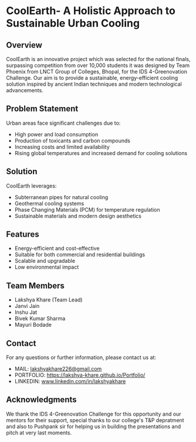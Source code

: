 # CoolEarth- A Holistic Approach to Sustainable Urban Cooling

## Overview

CoolEarth is an innovative project which was selected for the national finals, surpassing competition from over 10,000 students it was designed by Team Phoenix from LNCT Group of Colleges, Bhopal, for the IDS 4-Greenovation Challenge. Our aim is to provide a sustainable, energy-efficient cooling solution inspired by ancient Indian techniques and modern technological advancements.

## Problem Statement

Urban areas face significant challenges due to:
- High power and load consumption
- Production of toxicants and carbon compounds
- Increasing costs and limited availability
- Rising global temperatures and increased demand for cooling solutions

## Solution

CoolEarth leverages:
- Subterranean pipes for natural cooling
- Geothermal cooling systems
- Phase Changing Materials (PCM) for temperature regulation
- Sustainable materials and modern design aesthetics

## Features

- Energy-efficient and cost-effective
- Suitable for both commercial and residential buildings
- Scalable and upgradable
- Low environmental impact

## Team Members

- Lakshya Khare (Team Lead)
- Janvi Jain
- Inshu Jat
- Bivek Kumar Sharma
- Mayuri Bodade

## Contact
For any questions or further information, please contact us at:

- MAIL: lakshyakhare226@gmail.com
- PORTFOLIO: https://lakshya-khare.github.io/Portfolio/
- LINKEDIN: www.linkedin.com/in/lakshyakhare


## Acknowledgments
We thank the IDS 4-Greenovation Challenge for this opportunity and our mentors for their support, special thanks to our college's T&P depratment and also to Pushpank sir for helping us in building the presentations and pitch at very last moments.

